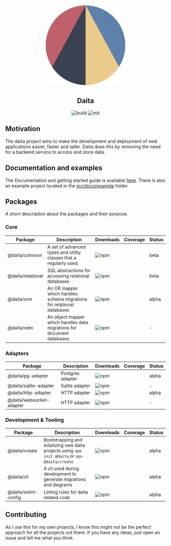 <h1 align="center">
  <a href="https://daita.ch"><img src="src/docs/static/img/logo.svg" alt="daita" width="250"></a>
</h1>
<h2 align="center">Daita</h2>

<p align='center'>
  <img alt='build' src='https://github.com/no0dles/daita/workflows/build/badge.svg'>
  <img alt='mit' src='https://img.shields.io/badge/License-MIT-blue.svg'>
</p>

## Motivation
The daita project aims to make the development and deployment of web applications easier, faster and safer. 
Daita does this by removing the need for a backend service to access and store data.


## Documentation and examples
The Documentation and getting started guide is available [here](https://daita.ch/). 
There is also an example project located in the [src/docs/example](./src/docs/example) folder.

## Packages
A short description about the packages and their purpose.

### Core
| Package | Description | Downloads | Coverage | Status |
| --- | --- | --- | --- | --- |
| @daita/common | A set of advanced types and utility classes that a regularly used. | <img alt='npm' src='https://img.shields.io/npm/dm/@daita/common.svg'> | | beta |
| @daita/relational | SQL abstractions for accessing relational databases | <img alt='npm' src='https://img.shields.io/npm/dm/@daita/relational.svg'> | | beta |
| @daita/orm | An OR mapper which handles schema migrations for relational databases | <img alt='npm' src='https://img.shields.io/npm/dm/@daita/orm.svg'> | | alpha |
| @daita/odm | An object mapper which handles data migrations for document databases | <img alt='npm' src='https://img.shields.io/npm/dm/@daita/odm.svg'> | | - |


### Adapters
| Package | Description | Downloads | Coverage | Status |
| --- | --- | --- | --- | --- |
| @daita/pg-adapter | Postgres adapter | <img alt='npm' src='https://img.shields.io/npm/dm/@daita/pg-adapter.svg'> | | alpha |
| @daita/sqlite-adapter | Sqlite adapter | <img alt='npm' src='https://img.shields.io/npm/dm/@daita/sqlite-adapter.svg'> | | - |
| @daita/http-adapter | HTTP adapter | <img alt='npm' src='https://img.shields.io/npm/dm/@daita/http-adapter.svg'> | | alpha |
| @daita/websocket-adapter | HTTP adapter | <img alt='npm' src='https://img.shields.io/npm/dm/@daita/websocket-adapter.svg'> | | - |

### Development & Tooling

| Package | Description | Downloads | Coverage | Status |
| --- | --- | --- | --- | --- |
| @daita/create | Bootstrapping and initalizing new daita projects using `npm init @daita` or `npx @daita/create` | <img alt='npm' src='https://img.shields.io/npm/dm/@daita/create.svg'> | | alpha |
| @daita/cli | A cli used during development to generate migrations and diagrams | <img alt='npm' src='https://img.shields.io/npm/dm/@daita/cli.svg'> | | alpha |
| @daita/eslint-config | Linting rules for daita related code | <img alt='npm' src='https://img.shields.io/npm/dm/@daita/http-adapter.svg'> | | alpha |


## Contributing
As I use this for my own projects, I know this might not be the perfect approach for all the projects out there. 
If you have any ideas, just open an issue and tell me what you think.

